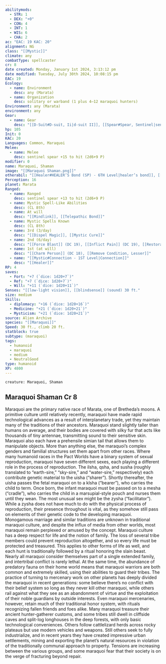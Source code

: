 ```yaml
---
abilitymods:
  - STR: 1
  - DEX: "+0"
  - CON: 4
  - INT: 1
  - WIS: 6
  - CHA: 2
ac: "EAC: 19 KAC: 20"
alignment: NG
class: "[[Mystic]]"
climate: any
combatType: spellcaster
cr: 8
date created: Monday, January 1st 2024, 3:13:12 pm
date modified: Tuesday, July 30th 2024, 10:08:15 pm
EAC: 19
Ecology:
  - name: Environment
    desc: any (Marata)
  - name: Organization
    desc: solitary or warband (1 plus 4–12 maraquoi hunters)
Environment: any (Marata)
environment: any
Gear:
  - name: Gear
    desc: "[[D-Suit#D-suit, Ii|d-suit II]], [[Spear#Spear, Sentinel|sentinel spear]]"
hp: 105
Init: 0
KAC: 20
Languages: Common, Maraquoi
Melee:
  - name: Melee
    desc: sentinel spear +15 to hit (2d6+9 P)
modifier: 0
name: Maraquoi, Shaman
image: "[[Maraquoi Shaman.png]]"
otherabil: "[[Healer#HEALER’S Bond (SP) - 6TH Level|healer’s bond]], [[Healer#Healing Channel (SU) - 1ST Level|healing channel]] (6d8), [[Healer#Lifelink (SU) - 3RD Level|lifelink]] (8 hp)"
Perception: 16
planet: Marata
Ranged:
  - name: Ranged
    desc: sentinel spear +13 to hit (2d6+9 P)
  - name: Mystic Spell-Like Abilities
    desc: (CL 8th)
  - name: At will
    desc: "[[Mindlink]], [[Telepathic Bond]]"
  - name: Mystic Spells Known
    desc: (CL 8th)
  - name: 3rd (3/day)
    desc: "[[Dispel Magic]], [[Mystic Cure]]"
  - name: 2nd (6/day)
    desc: "[[Force Blast]] (DC 19), [[Inflict Pain]] (DC 19), [[Restoration, Lesser]], [[Remove Condition]]"
  - name: 1st (at will)
    desc: "[[Charm Person]] (DC 18), [[Remove Condition, Lesser]]"
  - name: "[[Mystic#Connection - 1ST Level|Connection]]"
    desc: "[[Healer]]"
RP: 4
saves:
  - Fort: "+7 (`dice: 1d20+7`)"
  - Ref: "+7 (`dice: 1d20+7`)"
  - Will: "+11 (`dice: 1d20+11`)"
Senses: "[[low-light vision]], [[blindsense]] (sound) 30 ft."
size: medium
Skills:
  - diplomacy: "+16 (`dice: 1d20+16`)"
  - Medicine: "+21 (`dice: 1d20+21`)"
  - Mysticism: "+21 (`dice: 1d20+21`)"
source: Alien Archive
species: "[[Maraquoi]]"
Speed: 30 ft., climb 20 ft.
statblock: true
subtype: (maraquoi)
tags:
  - humanoid
  - maraquoi
  - medium
  - NeutralGood
type: humanoid
XP: 4800
---
```


```statblock
creature: Maraquoi, Shaman
```

## Maraquoi Shaman Cr 8

Maraquoi are the primary native race of Marata, one of Bretheda’s moons. A primitive culture until relatively recently, maraquoi have made rapid technological advances as a result of interplanetary trade, yet they maintain many of the traditions of their ancestors. Maraquoi stand slightly taller than humans on average, and their bodies are covered with silky fur that acts like thousands of tiny antennae, transmitting sound to their sensitive skin. Maraquoi also each have a prehensile simian tail that allows them to manipulate objects.
More than anything else, the maraquoi’s complex genders and familial structures set them apart from other races. Where many humanoid races in the Pact Worlds have a binary system of sexual reproduction, maraquoi have seven different sexes, each playing a different role in the process of reproduction. The ilsha, qsha, and susha (roughly translated to “earth-sire,” “sky-sire,” and “water-sire,” respectively) each contribute genetic material to the uisha (“sharer”). Shortly thereafter, the uisha passes the fetal maraquoi on to a klsha (“bearer”), who carries the child to term. Once born, the infant maraquoi must be passed on to a mesha (“cradle”), who carries the child in a marsupial-style pouch and nurses them until they wean. The most unusual sex might be the zysha (“facilitator”). While a zysha does not have much to do with the physical process of reproduction, their presence throughout is vital, as they somehow still pass on elements of their genetic code to the developing maraquoi. Monogamous marriage and similar traditions are unknown in traditional maraquoi culture, and despite the influx of media from other worlds, most maraquoi remain perplexed or amused by the concept.
Maraquoi culture has a deep respect for life and the notion of family. The loss of several tribe members could prevent reproduction altogether, and so every life must be protected and treasured. This applies to other forms of life as well, and each hunt is traditionally followed by a ritual honoring the slain beast. Nearly all maraquoi consider themselves part of a single extended family, and intertribal conflict is rarely lethal. At the same time, the abundance of predatory fauna on their home world means that maraquoi warriors are both common and extremely skilled, using their abilities to guard their tribes. The practice of turning to mercenary work on other planets has deeply divided the maraquoi in recent generations: some believe there’s no conflict with their belief system so long as they never kill other maraquoi, while others rail against what they see as an abandonment of virtue and the exploitation of their noble guardians by outside interests. Even maraquoi mercenaries, however, retain much of their traditional honor system, with rituals recognizing fallen friends and foes alike.
Many maraquoi treasure their ancient hunter-gatherer customs, and some tribes still dwell in cliffside caves and split-log longhouses in the deep forests, with only basic technological conveniences. Others follow cattlelizard herds across rocky plateaus but use modern vehicles and weapons. Still others seek to fully industrialize, and in recent years they have created impressive urban settlements, mining and exporting the planet’s natural resources in violation of the traditionally communal approach to property. Tensions are increasing between the various groups, and some maraquoi fear that their society is on the verge of fracturing beyond repair.
